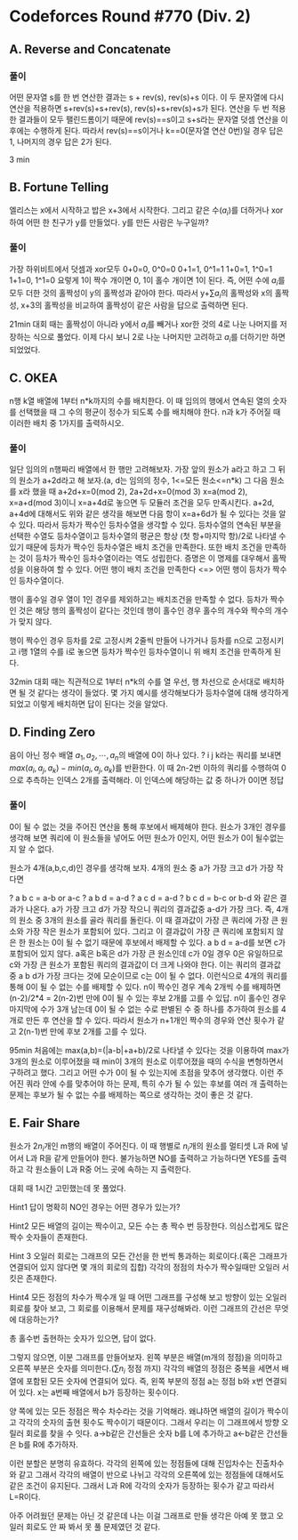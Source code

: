 # Codeforces Round #770 (Div. 2)

## A. Reverse and Concatenate

### 풀이

어떤 문자열 s를 한 번 연산한 결과는 s + rev(s), rev(s)+s 이다. 이 두 문자열에 다시 연산을 적용하면 s+rev(s)+s+rev(s), rev(s)+s+rev(s)+s가 된다. 연산을 두 번 적용한 결과들이 모두 팰린드롬이기 때문에 rev(s)==s이고 s+s라는 문자열 덧셈 연산을 이후에는 수행하게 된다.
따라서 rev(s)==s이거나 k==0(문자열 연산 0번)일 경우 답은 1, 나머지의 경우 답은 2가 된다.

3 min

## B. Fortune Telling

엘리스는 x에서 시작하고 밥은 x+3에서 시작한다. 그리고 같은 수($a_i$)를 더하거나 xor하여 어떤 한 친구가 y를 만들었다. y를 만든 사람은 누구일까?

### 풀이 

가장 하위비트에서 덧셈과 xor모두
0+0=0, 0^0=0
0+1=1, 0^1=1
1+0=1, 1^0=1
1+1=0, 1^1=0
요렇게 1이 짝수 개이면 0, 1이 홀수 개이면 1이 된다. 즉, 어떤 수에 $a_i$를 모두 더한 것의 홀짝성이 y의 홀짝성과 같아야 한다. 따라서 y+$\sum{a_i}$의 홀짝성와 x의 홀짝성, x+3의 홀짝성을 비교하여 홀짝성이 같은 사람을 답으로 출력하면 된다.

21min
대회 때는 홀짝성이 아니라  y에서 $a_i$를 빼거나 xor한 것의 4로 나눈 나머지를 저장하는 식으로 풀었다. 이제 다시 보니 2로 나눈 나머지만 고려하고 $a_i$를 더하기만 하면 되었었다.

## C. OKEA

n행 k열 배열에 1부터 n*k까지의 수를 배치한다. 이 때 임의의 행에서 연속된 열의 숫자를 선택했을 때 그 수의 평균이 정수가 되도록 수를 배치해야 한다. n과 k가 주어질 때 이러한 배치 중 1가지를 출력하시오.

### 풀이

일단 임의의 n행짜리 배열에서 한 행만 고려해보자. 
가장 앞의 원소가 a라고 하고 그 뒤의 원소가 a+2d라고 해 보자.(a, d는 임의의 정수, 1<=모든 원소<=n*k)
그 다음 원소를 x라 했을 때 a+2d+x=0(mod 2), 2a+2d+x=0(mod 3) 
x=a(mod 2), x=a+d(mod 3)이니 x=a+4d로 놓으면 두 모듈러 조건을 모두 만족시킨다.
a+2d, a+4d에 대해서도 위와 같은 생각을 해보면 다음 항이 x=a+6d가 될 수 있다는 것을 알 수 있다.
따라서 등차가 짝수인 등차수열을 생각할 수 있다. 
등차수열의 연속된 부분을 선택한 수열도 등차수열이고 
등차수열의 평균은 항상 (첫 항+마지막 항)/2로 나타낼 수 있기 때문에 등차가 짝수인 등차수열은 배치 조건을 만족한다. 또한 배치 조건을 만족하는 것이 등차가 짝수인 등차수열이라는 역도 성립한다. 증명은 이 명제를 대우해서 홀짝성을 이용하여 할 수 있다. 어떤 행이 배치 조건을 만족한다 <=> 어떤 행이 등차가 짝수인 등차수열이다.

행이 홀수일 경우 열이 1인 경우를 제외하고는 배치조건을 만족할 수 없다. 등차가 짝수인 것은 해당 행의 홀짝성이 같다는 것인데 행이 홀수인 경우 홀수의 개수와 짝수의 개수가 맞지 않다.

행이 짝수인 경우 등차를 2로 고정시켜 2줄씩 만들어 나가거나 
등차를 n으로 고정시키고 i행 1열의 수를 i로 놓으면 등차가 짝수인 등차수열이니 위 배치 조건을 만족하게 된다.

32min
대회 때는 직관적으로 1부터 n*k의 수를 열 우선, 행 차선으로 순서대로 배치하면 될 것 같다는 생각이 들었다. 몇 가지 예시를 생각해보다가 등차수열에 대해 생각하게 되었고 이렇게 배치하면 답이 된다는 것을 알았다.

## D. Finding Zero

음이 아닌 정수 배열 $a_1,a_2,\cdots,a_n$의 배열에 0이 하나 있다.
? i j k라는 쿼리를 보내면 $max(a_i,a_j,a_k)-min(a_i,a_j,a_k)$를 반환한다. 이 때 2n-2번 이하의 쿼리를 수행하여 0으로 추측하는 인덱스 2개를 출력해라. 이 인덱스에 해당하는 값 중 하나가 0이면 정답

### 풀이

0이 될 수 없는 것을 주어진 연산을 통해 후보에서 배제해야 한다.
원소가 3개인 경우를 생각해 보면 쿼리에 이 원소들을 넣어도 어떤 원소가 0인지, 어떤 원소가 0이 될수없는지 알 수 없다.

원소가 4개(a,b,c,d)인 경우를 생각해 보자.
4개의 원소 중 a가 가장 크고 d가 가장 작다면

? a b c = a-b or a-c
? a b d = a-d
? a c d = a-d
? b c d = b-c or b-d
와 같은 결과가 나온다.
a가 가장 크고 d가 가장 작으니 쿼리의 결과값중 a-d가 가장 크다.
즉, 4개의 원소 중 3개의 원소를 골라 쿼리를 돌린다. 이 때 결과값이 가장 큰 쿼리에 가장 큰 원소와 가장 작은 원소가 포함되어 있다. 그리고 이 결과값이 가장 큰 쿼리에 포함되지 않은 한 원소는 0이 될 수 없기 때문에 후보에서 배제할 수 있다. a b d = a-d를 보면 c가 포함되어 있지 않다. a혹은 b혹은 d가 가장 큰 원소인데 c가 0일 경우 0은 유일하므로 c와 가장 큰 원소가 포함된 쿼리의 결과값이 더 크게 나와야 한다. 이는 쿼리의 결과값 중 a b d가 가장 크다는 것에 모순이므로 c는 0이 될 수 없다. 
이런식으로 4개의 쿼리를 통해 0이 될 수 없는 수를 배제할 수 있다.
n이 짝수인 경우 계속 2개씩 수를 배제하면 (n-2)/2*4 = 2(n-2)번 만에 0이 될 수 있는 후보 2개를 고를 수 있답.
n이 홀수인 경우 마지막에 수가 3개 남는데 0이 될 수 없는 수로 판별된 수 중 하나를 추가하여 원소를 4개로 만든 후 연산을 할 수 있다. 따라서 원소가 n+1개인 짝수의 경우와 연산 횟수가 같고 2(n-1)번 만에 후보 2개를 고를 수 있다.

95min
처음에는 max(a,b)=(|a-b|+a+b)/2로 나타낼 수 있다는 것을 이용하여 max가 3개의 원소로 이루어졌을 때 min이 3개의 원소로 이루어졌을 때의 수식을 변형하면서 구하려고 했다. 그리고 어떤 수가 0이 될 수 있는지에 초점을 맞추어 생각했다. 이런 주어진 쿼라 안에 수를 맞추어야 하는 문제, 특히 수가 될 수 있는 후보를 여러 개 출력하는 문제는 후보가 될 수 없는 수를 배제하는 쪽으로 생각하는 것이 좋은 것 같다.

## E. Fair Share

원소가 $2n_i$개인 m행의 배열이 주어진다. 이 때 행별로 $n_i$개의 원소를 멀티셋 L과 R에 넣어서 L과 R을 같게 만들어야 한다. 불가능하면 NO를 출력하고 가능하다면 YES를 출력하고 각 원소들이 L과 R중 어느 곳에 속하는 지 출력한다.

대회 때 1시간 고민했는데 못 풀었다.

Hint1
답이 명확히 NO인 경우는 어떤 경우가 있는가?

Hint2
모든 배열의 길이는 짝수이고, 모든 수는 총 짝수 번 등장한다. 의심스럽게도 많은 짝수 숫자들이 존재한다.

Hint 3
오일러 회로는 그래프의 모든 간선을 한 번씩 통과하는 회로이다.(혹은 그래프가 연결되어 있지 않다면 몇 개의 회로의 집합)  각각의 정점의 차수가 짝수일때만 오일러 서킷은 존재한다.

Hint4
모든 정점의 차수가 짝수개 일 때 어떤 그래프를 구성해 보고 방향이 있는 오일러 회로를 찾아 보고, 그 회로를 이용해서 문제를 재구성해봐라. 이런 그래프의 간선은 무엇에 대응하는가?

총 홀수번 출현하는 숫자가 있으면, 답이 없다.

그렇지 않으면, 이분 그래프를 만들어보자. 왼쪽 부분은 배열(m개의 정점)을 의미하고 오른쪽 부분은 숫자를 의미한다.($\sum{n_i}$ 정점 까지) 각각의 배열의 정점은 중복을 세면서 배열에 포함된 모든 숫자에 연결되어 있다. 즉, 왼쪽 부분의 정점 a는 정점 b와 x번 연결되어 있다. x는 a번째 배열에서 b가 등장하는 횟수이다.

양 쪽에 있는 모든 정점은 짝수 차수라는 것을 기억해라. 왜냐하면 배열의 길이가 짝수이고 각각의 숫자의 출현 횟수도 짝수이기 때문이다. 그래서 우리는 이 그래프에서 방향 오릴러 회로를 찾을 수 잇다. a->b같은 간선들은 숫자 b를 L에 추가하고 a<-b같은 간선들은 b를 R에 추가하자.

이런 분할은 분명히 유효하다. 각각의 왼쪽에 있는 정점들에 대해 진입차수는 진출차수와 같고 그래서 각각의 배열이 반으로 나뉘고 각각의 오른쪽에 있는 정점들에 대해서도 같은 조건이 유지된다. 그래서 L과 R에 각각의 숫자가 등장하는 횟수가 같고 따라서 L=R이다.

아주 어려웠던 문제는 아닌 것 같은데 나는 이걸 그래프로 만들 생각은 아예 못 했고 오일러 회로도 안 짜 봐서 못 풀 문제였던 것 같다. 